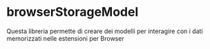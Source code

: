 # browserStorageModel
Questa libreria permette di creare dei modelli per interagire con i dati memorizzati nelle estensioni per Browser
